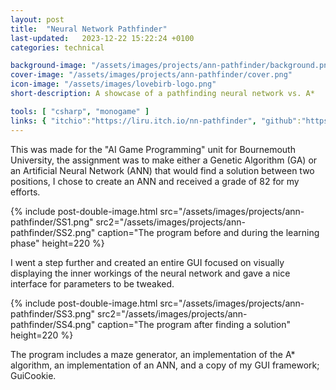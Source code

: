 ```yaml
---
layout: post
title:  "Neural Network Pathfinder"
last-updated:   2023-12-22 15:22:24 +0100
categories: technical

background-image: "/assets/images/projects/ann-pathfinder/background.png"
cover-image: "/assets/images/projects/ann-pathfinder/cover.png"
icon-image: "/assets/images/lovebirb-logo.png"
short-description: A showcase of a pathfinding neural network vs. A*

tools: [ "csharp", "monogame" ]
links: { "itchio":"https://liru.itch.io/nn-pathfinder", "github":"https://github.com/LiruJ/NeuralNetwork" }
---
```


This was made for the "AI Game Programming" unit for Bournemouth University, the assignment was to make either a Genetic Algorithm (GA) or an Artificial Neural Network (ANN) that would find a solution between two positions, I chose to create an ANN and received a grade of 82 for my efforts.

{% include post-double-image.html src="/assets/images/projects/ann-pathfinder/SS1.png" src2="/assets/images/projects/ann-pathfinder/SS2.png" caption="The program before and during the learning phase" height=220 %}

I went a step further and created an entire GUI focused on visually displaying the inner workings of the neural network and gave a nice interface for parameters to be tweaked.

{% include post-double-image.html src="/assets/images/projects/ann-pathfinder/SS3.png" src2="/assets/images/projects/ann-pathfinder/SS4.png" caption="The program after finding a solution" height=220 %}

The program includes a maze generator, an implementation of the A* algorithm, an implementation of an ANN, and a copy of my GUI framework; GuiCookie.
